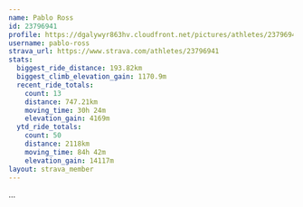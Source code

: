 ```yaml
---
name: Pablo Ross
id: 23796941
profile: https://dgalywyr863hv.cloudfront.net/pictures/athletes/23796941/14615399/1/large.jpg
username: pablo-ross
strava_url: https://www.strava.com/athletes/23796941
stats:
  biggest_ride_distance: 193.82km
  biggest_climb_elevation_gain: 1170.9m
  recent_ride_totals:
    count: 13
    distance: 747.21km
    moving_time: 30h 24m
    elevation_gain: 4169m
  ytd_ride_totals:
    count: 50
    distance: 2118km
    moving_time: 84h 42m
    elevation_gain: 14117m
layout: strava_member
--- 
```

...
